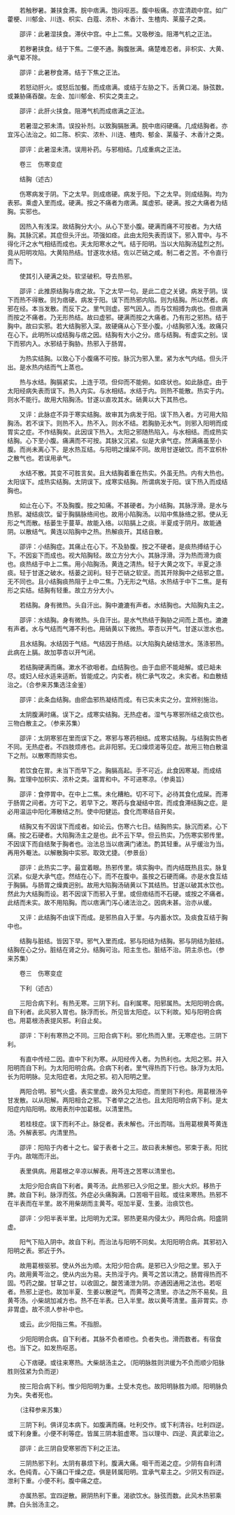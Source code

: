 <!-- { "loadSidebar": true } -->
　　若触秽暑。兼挟食滞。脘中痞满。饱闷呕恶。腹中板痛。亦宜清疏中宫。如广藿梗、川郁金、川连、枳实、白蔻、浓朴、木香汁、生楂肉、莱菔子之类。

　　邵评：此暑湿挟食。滞伏中宫。中上二焦。又吸秽浊。阻滞气机之正法。

　　若秽暑挟食。结于下焦。二便不通。胸腹胀满。痛楚难忍者。非枳实、大黄、承气辈不除。

　　邵评：此暑秽食滞。结于下焦之正法。

　　若怒动肝火。或怒后加餐。而成痞满。或结于左胁之下。舌黄口渴。脉弦数。或兼胁痛吞酸。左金、加川郁金、枳实之类主之。

　　邵评：此肝火挟食。阻滞气机而成痞满之正法。

　　若暑湿之邪未清。误投补剂。以致胸膈胀满。脘中痞闷硬痛。几成结胸者。亦宜泻心法治之。如二陈、枳实、浓朴、川连、楂肉、郁金、莱菔子、木香汁之类。

　　邵评：此暑湿未清。误用补药。与邪相结。几成重病之正法。

　　卷三　伤寒变症

　　结胸（述古）

　　伤寒病发于阴。下之太早。则成痞硬。病发于阳。下之太早。则成结胸。均为表邪。乘虚入里而成。硬满。按之不痛者为痞满。属虚邪。硬满。按之大痛者为结胸。实邪也。

　　因热入有浅深。故结胸分大小。从心下至小腹。硬满而痛不可按者。为大结胸。其脉沉紧。其症但头汗出。项强如痉。此由太阳失表而误下。邪入胃中。与不得化汗之水气相结而成也。夫太阳寒水之气。结于阳明。当以大陷胸汤猛烈之剂。竟从阳明攻陷。大黄陷热结。甘遂攻水结。佐以芒硝之咸。制二者之苦。不令直行而下。

　　使其引入硬满之处。软坚破积。导去热邪。

　　邵评：此推原结胸与痞之故。下之太早一句。是此二症之关键。病发于阴。误下而热不得散。则为痞硬。病发于阳。误下而热邪内陷。则为结胸。所以然者。病邪在经。本当发散。而反下之。里气则虚。邪气因入。而与饮相搏为病也。但痞满而按之不痛者。乃无形热结。故曰虚邪。硬满而按之大痛者。乃有形之邪热。结于胸中。故曰实邪。若大结胸邪入深。故硬痛从心下至小腹。小结胸邪入浅。故痛只在心下。此明所以成结胸与痞之因。结胸有大小之分。痞与结胸。有虚实之别。误下而邪内入。水邪结于胸胁。热邪入于肠胃。

　　为热实结胸。以致心下小腹痛不可按。脉沉为邪入里。紧为水气内结。但头汗出。是水热内结而气上蒸也。

　　热与水结。胸膈紧实。上连于项。但仰而不能俯。如痉状也。如此脉症。由于太阳经病失表而误下。热入内实。与水相结。水结于内。则热不能散。热实于内。则水不能行。故用大陷胸汤。甘遂以直攻其水。硝黄以大下其热也。

　　又评：此脉症不异于寒实结胸。故审其为病发于阳。误下热入者。方可用大陷胸汤。若不误下。则热不入。热不入。则水不结。若胸胁无水气。则邪入阳明而成胃实之症。不作结胸矣。此因误下热入。太阳之邪随热陷入。与水相结。而成热实结胸。心下至小腹。痛满而不可按。其脉又沉紧。似是大承气症。然满痛虽至小腹。而尚未离心下。是水热互结。与阳明之燥屎不同。故用甘遂破饮。而不宜枳朴之散气也。若误用承气。

　　水结不散。其变不可胜言矣。且大结胸着重在热实。外虽无热。内有大热也。太阳误下。成热实结胸。太阴误下。成寒实结胸。所谓病发于阳。误下热入而成结胸也。

　　如止在心下。不及胸腹。按之知痛。不甚硬者。为小结胸。其脉浮滑。是水与热邪。凝结痰饮。留于胸膈脉络间也。故用小陷胸汤。以陷中焦脉络之邪。使从无形之气而散。栝蒌生于蔓草。故能入络。以陷膈上之痰。半夏成于阴月。故能通阴。以散结气。黄连以陷胸中之热。热解痰开。其结自散。

　　邵评：小结胸症。其痛止在心下。不及胁腹。按之不硬者。是痰热搏结于心下。不因妄下而成也。视大陷胸轻。故立方分大小。其脉浮滑。浮为热而滑为痰也。痰热结于中上二焦。用小陷胸汤。黄连之清热。轻于大黄之攻下。半夏之涤痰。轻于甘遂之破水。栝蒌之润利。轻于芒硝之软坚。而其开除胸中之结邪之意。无不同也。且小结胸痰热阻于上中二焦。乃无形之气结。水热结于中下二焦。是有形之实结。结胸有轻重。故立方分大小。

　　若结胸。身有微热。头自汗出。胸中漉漉有声者。水结胸也。大陷胸丸主之。

　　邵评：水结胸。身有微热。头自汗出。是水气热结于胸胁之间而上蒸也。漉漉有声者。水与气结而气滞不利也。用硝黄以下微热。葶杏以开气。甘遂以泄水也。

　　且水结胸。水结因于气结。气结因于热结。以大陷胸丸破结泄水。荡涤邪热。此病在上膈。故加葶杏以开气闭。

　　若结胸硬满而痛。漱水不欲咽者。血结胸也。由于血瘀不能衄解。或已衄未尽。或妇人经水适来适断。皆能成之。内实者。桃仁承气攻之。未实者。和血散结治之。（合参来苏集选注金鉴）

　　邵评：此条血结胸。由瘀血邪热凝结而成。有已实未实之分。宜辨别施治。

　　太阴腹满时痛。误下之。成寒实结胸。无热症者。湿气与寒邪所结之痰饮也。三物白散主之。（参来苏集）

　　邵评：太阴寒邪在里而误下之。寒邪与寒药相结。成寒实结胸。与结胸实热者不同。无热症者。不四肢烦疼也。此非阳邪。无口燥烦渴等见症。故用三物白散温下之剂。以散寒而除实也。

　　若饮食在胃。未当下而早下之。胸膈高起。手不可近。此食因寒凝。而成结胸。宜理中加枳实、浓朴之类。温胃和中。不可进寒凉。（参奥旨）

　　邵评：食停胃中。在中上二焦。未化糟粕。切不可下。必待其食化成屎。而滞于肠胃之间者。方可下之。若早下之。寒药与食凝结中宫。而成食滞结胸之症。是必用温运中阳化滞散结之剂。使中阳健运。食化而寒结自开矣。

　　结胸又有不因误下而成者。如论云。伤寒六七日。结胸热实。脉沉而紧。心下痛。按之石硬者。大陷胸汤主之是也。此不云下早。但云热实。乃伤寒实邪传里。不因误下而自结聚于胸者也。治法总当以痞满门诸法。酌其轻重。从乎缓治为当。再用外罨法。以解散胸中实邪。取效尤捷。（参景岳）

　　邵评：此热实二字。最宜着眼。热邪传里。填实胸中。而内结既热且实。脉复沉紧。似是大承气症。然结在心下。而不在腹中。虽按之石硬而痛。亦是水食互结于胸膈。与肠胃之燥粪迥别。故用大陷胸汤硝黄以下其结热。甘遂以破其水饮也。然此为大结胸而设。若不因误下而邪入于里。或但痞结而不石硬。或按之不痛者。此结而未实。故不用陷胸。而以痞满门泻心诸法治之。因病未甚。治亦从缓。

　　又评：此结胸不由误下而成。是邪热自入于里。与内蓄水饮。及痰食互结于胸中也。

　　结胸与脏结。皆因下早。邪气入里而成。邪与阳结为结胸。邪与阴结为脏结。结胸在心之分。脏结在肾之分。结胸可治。阳主生也。脏结不治。阴主杀也。（参来苏集）

　　卷三　伤寒变症

　　下利（述古）

　　三阳合病下利。有热无寒。三阴下利。自利属寒。阳邪属热。太阳阳明合病。自下利者。此风邪入胃也。脉浮而长。所见皆太阳症。以下利故。知与阳明合病也。用葛根汤表提风邪。利自止矣。

　　邵评：下利有寒热之不同。三阳合病下利。邪化热而入里。无寒症也。三阴下利。

　　有直中传经二因。直中下利为寒。从阳经传入者。为热利也。太阳之邪。并入阳明而自下利。为太阳阳明合病。合病下利者。里气得热而下行也。脉浮为太阳。长为阳明脉。见太阳症者。太阳之邪。初入阳明之里。

　　两阳合明。邪气火盛。表实里虚。故外见太阳症。而里则下利也。用葛根汤辛甘发散。以从阳解。两阳相合之邪。下者举之之法也。且太阳阳明合病下利。是太阳症内陷阳明。故用表剂中加葛根。以清里热。

　　若桂枝症。误下而利不止。脉促者。表未解也。汗出而喘。当用葛根黄芩黄连汤。外解表邪。内清里热。

　　邵评：阳陷于内者十之七。留于表者十之三。故曰表未解也。邪束于表。阳扰于内。故喘而汗出。

　　表里俱病。用葛根之辛凉以解表。用芩连之苦寒以清里也。

　　太阳少阳合病自下利者。黄芩汤。此热邪已入少阳之里。胆火大炽。移热于脾。故自下利。脉浮而弦。外症必头痛胸满。口苦咽干目眩。或往来寒热。热邪不在半表而在半里。故不用柴胡而主黄芩。呕加半夏、生姜。治痰饮也。

　　邵评：少阳半表半里。比阳明为尤深。邪热更易内侵太少。两阳合病。阳盛阴虚。

　　阳气下陷入阴中。故自下利。而治法与阳明不同矣。太阳阳明合病。其邪初入阳明之表。邪近于外。

　　故用葛根驱邪。使从外出为顺。太阳少阳合病。是邪已入少阳之里。邪入于内。故用黄芩治之。使从内出为易。夫热淫于内。黄芩之苦以清之。肠胃得热而不固。芍药之酸。甘草之甘。以收固之。酸苦涌泄为阴。亦通因通用之法也。若呕者。热邪上逆也。故加半夏、生姜以散逆气。而黄芩之清里。亦法之所不易矣。且黄芩汤。小柴胡加减方也。热不在半表。已入半里。故以黄芩清里。虽非胃实。亦非胃虚。故不须人参补中也。

　　或云。此少阳指三焦。不指胆。

　　少阳阳明合病。自下利者。其脉不负者顺也。负者失也。滑而数者。有宿食也。当下之。如发热呕恶。

　　心下痞硬。或往来寒热。大柴胡汤主之。（阳明脉胜则洪缓为不负而顺少阳脉胜则弦紧为负而逆）

　　按三阳合病下利。惟少阳阳明为重。土受木克也。故阳明脉胜为顺。阳明脉负为失。失者死也。

　　（注释参来苏集）

　　三阴下利。俱详见本病下。如腹满而痛。吐利交作。或下利清谷。吐利四逆。或下利身重。小便不利等症。皆属三阴本脏虚寒。当以理中、四逆、真武辈治之。

　　邵评：此三阴自受寒邪而下利之正法。

　　三阴热邪下利。太阴有暴烦下利。腹满大痛。咽干而渴之症。少阴有自利清水。色纯青。心下痛口干燥之症。俱是转属阳明。宜承气辈主之。少阴又有四逆。泄利下重。小便不利。腹中痛之症。

　　亦属热邪。宜四逆散。厥阴热利下重。渴欲饮水。脉弦而数。此风木热邪乘脾。白头翁汤主之。

